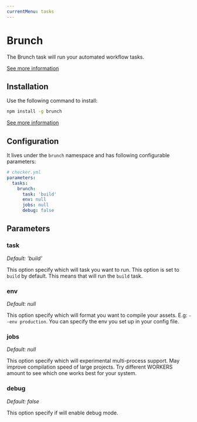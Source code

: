 ```yaml
---
currentMenu: tasks
---
```


# Brunch

The Brunch task will run your automated workflow tasks.

[See more information](http://brunch.io/)

## Installation

Use the following command to install:

```bash
npm install -g brunch
```

[See more information](http://brunch.io/docs/getting-started)

## Configuration

It lives under the `brunch` namespace and has following configurable parameters:

```yaml
# checker.yml
parameters:
  tasks:
    brunch:
      task: 'build'
      env: null
      jobs: null
      debug: false
```

## Parameters

### task

*Default: 'build'*

This option specify which will task you want to run.
This option is set to `build` by default. 
This means that will run the `build` task.

### env

*Default: null*

This option specify which will format you want to compile your assets.
E.g: `--env production`. You can specify the env you set up in your config file.

### jobs

*Default: null*

This option specify which will experimental multi-process support.
May improve compilation speed of large projects.
Try different WORKERS amount to see which one works best for your system.

### debug

*Default: false*

This option specify if will enable debug mode.
